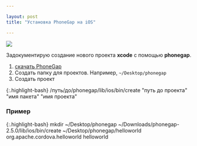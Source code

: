 ```yaml
---

layout: post
title: "Установка PhoneGap на iOS"

---
```


<link rel='stylesheet' href="/assets/css/phonegap.css">

<div class="phonegap">
  <div class="sky">
    <img class="bot" src="http://31808.selcdn.ru/it-prm/pics/phonegap_bot.png">
  </div>
</div>

Задокументирую создание нового проекта **xcode** с помощью **phonegap**.  

1. [скачать PhoneGap][phonegap]
2. Создать папку для проектов. Например, `~/Desktop/phonegap`
3. Создать проект  

{:.highlight-bash}
    /путь/до/phonegap/lib/ios/bin/create "путь до проекта" "имя пакета" "имя проекта"


### Пример

{:.highlight-bash}
    mkdir ~/Desktop/phonegap
    ~/Downloads/phonegap-2.5.0/lib/ios/bin/create ~/Desktop/phonegap/helloworld org.apache.cordova.helloworld helloworld

[phonegap]: http://phonegap.com/
